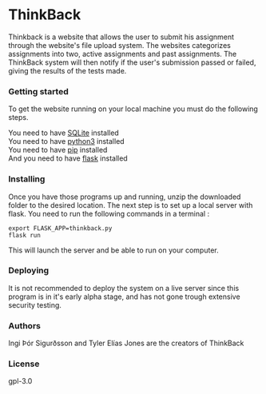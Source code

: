 # ThinkBack

Thinkback is a website that allows the user to submit his assignment through the website's file upload system. The websites categorizes assignments into two, active assignments and past assignments. The ThinkBack system will then notify if the user's submission passed or failed, giving the results of the tests made.

### Getting started

To get the website running on your local machine you must do the following steps. </br>

You need to have [SQLite](https://sqlite.org/index.html) installed </br>
You need to have [python3](https://www.python.org/) installed </br>
You need to have [pip](https://pip.pypa.io/en/stable/installing/) installed </br>
And you need to have [flask](http://flask.pocoo.org/) installed</br>

### Installing

Once you have those programs up and running, unzip the downloaded folder to the desired location. The next step is to set up a local server with flask. You need to run the following commands in a terminal :</br>

`export FLASK_APP=thinkback.py`</br>
`flask run`</br>

This will launch the server and be able to run on your computer.

### Deploying 

It is not recommended to deploy the system on a live server since this program is in it's early alpha stage, and has not gone trough extensive security testing.

### Authors

Ingi Þór Sigurðsson and Tyler Elías Jones are the creators of ThinkBack

### License 

gpl-3.0
